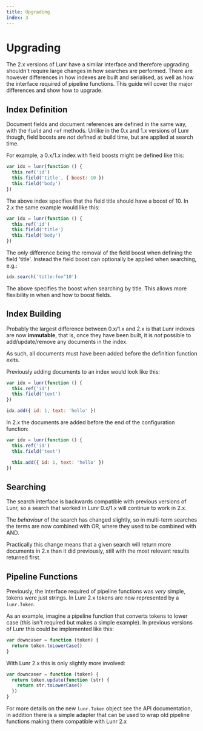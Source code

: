 ```yaml
---
title: Upgrading
index: 3
---
```

# Upgrading

The 2.x versions of Lunr have a similar interface and therefore upgrading shouldn't require large changes in how searches are performed. There are however differences in how indexes are built and serialised, as well as how the interface required of pipeline functions. This guide will cover the major differences and show how to upgrade.

## Index Definition

Document fields and document references are defined in the same way, with the `field` and `ref` methods. Unlike in the 0.x and 1.x versions of Lunr though, field boosts are _not_ defined at build time, but are applied at search time.

For example, a 0.x/1.x index with field boosts might be defined like this:

```javascript
var idx = lunr(function () {
  this.ref('id')
  this.field('title', { boost: 10 })
  this.field('body')
})
```

The above index specifies that the field title should have a boost of 10. In 2.x the same example would like this:

```javascript
var idx = lunr(function () {
  this.ref('id')
  this.field('title')
  this.field('body')
})
```

The _only_ difference being the removal of the field boost when defining the field 'title'. Instead the field boost can optionally be applied when searching, e.g.:

```javascript
idx.search('title:foo^10')
```

The above specifies the boost when searching by title. This allows more flexibility in when and how to boost fields.

## Index Building

Probably the largest difference between 0.x/1.x and 2.x is that Lunr indexes are now **immutable**, that is, once they have been built, it is _not_ possible to add/update/remove any documents in the index.

As such, all documents must have been added before the definition function exits.

Previously adding documents to an index would look like this:

```javascript
var idx = lunr(function () {
  this.ref('id')
  this.field('text')
})

idx.add({ id: 1, text: 'hello' })
```

In 2.x the documents are added before the end of the configuration function:

```javascript
var idx = lunr(function () {
  this.ref('id')
  this.field('text')

  this.add({ id: 1, text: 'hello' })
})
```

## Searching

The search interface is backwards compatible with previous versions of Lunr, so a search that worked in Lunr 0.x/1.x will continue to work in 2.x.

The _behaviour_ of the search has changed slightly, so in multi-term searches the terms are now combined with OR, where they used to be combined with AND.

Practically this change means that a given search will return more documents in 2.x than it did previously, still with the most relevant results returned first.

## Pipeline Functions

Previously, the interface required of pipeline functions was _very_ simple, tokens were just strings. In Lunr 2.x tokens are now represented by a `lunr.Token`.

As an example, imagine a pipeline function that converts tokens to lower case (this isn't required but makes a simple example). In previous versions of Lunr this could be implemented like this:

```javascript
var downcaser = function (token) {
  return token.toLowerCase()
}
```

With Lunr 2.x this is only slightly more involved:

```javascript
var downcaser = function (token) {
  return token.update(function (str) {
    return str.toLowerCase()
  })
}
```

For more details on the new `lunr.Token` object see the API documentation, in addition there is a simple adapter that can be used to wrap old pipeline functions making them compatible with Lunr 2.x
